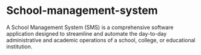 # School-management-system
A School Management System (SMS) is a comprehensive software application designed to streamline and automate the day-to-day administrative and academic operations of a school, college, or educational institution.

